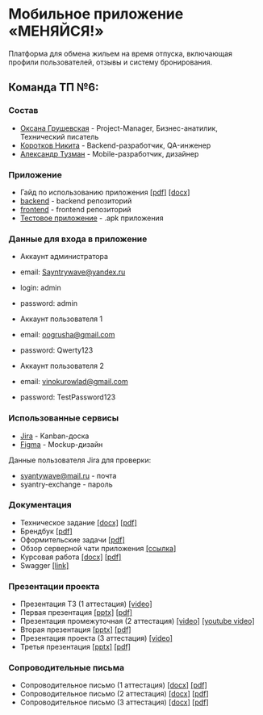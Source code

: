 # Мобильное приложение «МЕНЯЙСЯ!»

Платформа для обмена жильем на время отпуска, включающая профили пользователей, отзывы и систему бронирования.

## Команда ТП №6:
### Состав
-   [Оксана Грушевская](https://github.com/pizza4cheeze "Оксана Грушевская") - Project-Manager, Бизнес-анатилик, Технический писатель
-   [Коротков Никита](https://github.com/Sayntrywave "Коротков Никита") - Backend-разработчик, QA-инженер
-   [Александр Тузман](https://github.com/Allexande "Александр Тузман") - Mobile-разработчик, дизайнер

### Приложение 
- Гайд по использованию приложения [[pdf]](Документация/Гайд/Гайд_по_использованию_приложения.pdf) [[docx]](Документация/Гайд/Гайд_по_использованию_приложения.docx)
- [backend](https://github.com/Sayntrywave/exchange-backend) - backend репозиторий
- [frontend](https://github.com/Allexande/exchange-frontend) - frontend репозиторий
- [Тестовое приложение](https://github.com/Allexande/exchange-frontend/blob/main/app-release.apk) - .apk приложения

### Данные для входа в приложение
- Аккаунт администратора
- email: Sayntrywave@yandex.ru
- login: admin
- password: admin

- Аккаунт пользователя 1
- email: oogrusha@gmail.com
- password: Qwerty123

- Аккаунт пользователя 2
- email: vinokurowlad@gmail.com
- password: TestPassword123

### Использованные сервисы
- [Jira](https://oogrusha.atlassian.net/jira/software/projects/OEMF/boards/1) -  Kanban-доска
- [Figma](https://www.figma.com/file/Pib5HBtBHyg5I0HHOKkQaH/Макет-"МЕНЯЙСЯ!"?type=design&node-id=0:1&mode=design&t=NsmhQ7naN5ZhgozG-1) - Mockup-дизайн

Данные пользователя Jira для проверки:
- syantywave@mail.ru - почта
- syantry-exchange - пароль

### Документация
- Техническое задание
  [[docx]](Документация/Техническое_задание/Техническое_задание.docx)
  [[pdf]](Документация/Техническое_задание/Техническое_задание.pdf)
- Брендбук [[pdf]](Документация/Брендбук/Брендбук.pdf)
- Оформительские задачи [[pdf]](Документация/Техническое_задание/Оформительские_задачи.pdf)
- Обзор серверной чати приложения  [[ссылка]](https://drive.google.com/file/d/1xqUAkgTK6E9PV_YmS9KfmdR0r7V6Ous0/view?usp=sharing)
- Курсовая работа 
   [[docx]](Документация/Курсовая/Курсовая_работа_Меняйся.docx)
   [[pdf]](Документация/Курсовая/Курсовая_работа_Меняйся.pdf)
- Swagger [[link]](https://82.148.29.11:8080/swagger-ui/index.html)

### Презентации проекта
- Презентация ТЗ (1 аттестация) [[video]](https://drive.google.com/file/d/1A9VLxambcZqrkJJhI21oWeEGToih64YC/view)
- Первая презентация 
  [[pptx]](Документация/Презентация_на_начальном_этапе/Презентация_1_аттестация.pptx) [[pdf]](Документация/Презентация_на_начальном_этапе/Презентация_1_аттестация.pdf)
- Презентация промежуточная (2 аттестация) [[video]](https://drive.google.com/file/d/1hARkxgVGV3ZwTgryuJj94j5rsaljJ7Dk/view?usp=sharing) [[youtube video]](https://youtu.be/6_djEYwWKek?si=jkcc5gjCsLYl5kpM)
- Вторая презентация 
  [[pptx]](Документация/Презентация_на_промежуточном_этапе/Презентация_2_аттестация.pptx) [[pdf]](Документация/Презентация_на_промежуточном_этапе/Презентация_2_аттестация.pdf)
- Презентация проекта (3 аттестация) [[video]](https://drive.google.com/drive/folders/1jCdbNsTNShmmPn8zkAP-46sgG18_m8r1?usp=sharing)
- Третья презентация [[pptx]](Документация/Презентация_проекта/Презентация_3_аттестация.pptx) [[pdf]](Документация/Презентация_проекта/Презентация_3_аттестация.pdf)

### Сопроводительные письма
- Сопроводительное письмо (1 аттестация)
[[docx]](Документация/Сопроводительное_письмо/Аттестация_1/Сопроводительное_письмо_1_атт.docx)
[[pdf]](Документация/Сопроводительное_письмо/Аттестация_1/Сопроводительное_письмо_1_атт.pdf)
- Сопроводительное письмо (2 аттестация)
[[docx]](Документация/Сопроводительное_письмо/Аттестация_2/Сопроводительное_письмо_2_атт.docx)
[[pdf]](Документация/Сопроводительное_письмо/Аттестация_2/Сопроводительное_письмо_2_атт.pdf)
- Сопроводительное письмо (3 аттестация)
[[docx]](Документация/Сопроводительное_письмо/Аттестация_3/Сопроводительное_письмо_3_атт.docx)
[[pdf]](Документация/Сопроводительное_письмо/Аттестация_3/Сопроводительное_письмо_3_атт.pdf)
